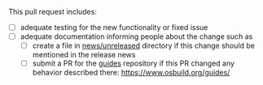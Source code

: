 
This pull request includes:

- [ ] adequate testing for the new functionality or fixed issue
- [ ] adequate documentation informing people about the change such as
  - [ ] create a file in [news/unreleased](https://github.com/osbuild/osbuild-composer/tree/main/docs/news/unreleased) directory if this change should be mentioned in the release news
  - [ ] submit a PR for the [guides](https://github.com/osbuild/guides) repository if this PR changed any behavior described there: https://www.osbuild.org/guides/

<!--
Thanks for proposing a change to osbuild-composer!

Please don't remove the above check list. These are things that each pull
request must have before it is merged. It helps maintainers to not forget
anything.

If the reason for ticking any of the boxes is ambiguous, please add a short
note explaining why.

For user-visible changes, "adequate documentation" is an entry describing the
change for users in docs/news. Please refer to docs/news/README.md for details.

In addition, if this pull request fixes a downstream issue, please refer to
test/README.md and add these additional items:

- [ ] 1st commit of any `rhbz#` related PR contains bug reproducer; CI reports FAIL or
- [ ] PR contains automated tests for new functionality and
- [ ] QE has approved reproducer/new tests and
- [ ] Subsequent commits provide bug fixes without modifying the reproducer; CI reports PASS and
- [ ] QE approves this PR; RHBZ status is set to `MODIFIED + Verified=Tested`
-->

